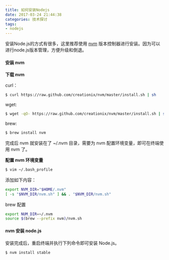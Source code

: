 ```yaml
---
title: 如何安装Nodejs
date: 2017-03-24 21:44:38
categories: 技术探讨
tags:
- nodejs
---
```

安装Node.js的方式有很多，这里推荐使用 [nvm](https://github.com/creationix/nvm) 版本控制器进行安装。因为可以进行node.js版本管理，方便升级和倒退。

#### 安装 nvm

**下载 nvm**

curl：
```bash
$ curl https://raw.github.com/creationix/nvm/master/install.sh | sh
```

wget:
```bash
$ wget -qO- https://raw.github.com/creationix/nvm/master/install.sh | sh
```

brew:
```bash
$ brew install nvm
```

完成后 nvm 就安装在了 ~/.nvm 目录，需要为 nvm 配置环境变量，即可在终端使用 nvm 了。

**配置 nvm 环境变量**

```bash
$ vim ~/.bash_profile
```

添加如下内容：

```bash
export NVM_DIR="$HOME/.nvm"
[ -s "$NVM_DIR/nvm.sh" ] && . "$NVM_DIR/nvm.sh"
```
brew 配置
```bash
export NUM_DIR=~/.nvm
source $(brew --prefix nvm)/nvm.sh
```

#### nvm 安装 node.js

安装完成后，重启终端并执行下列命令即可安装 Node.js。

```bash
$ nvm install stable
```
